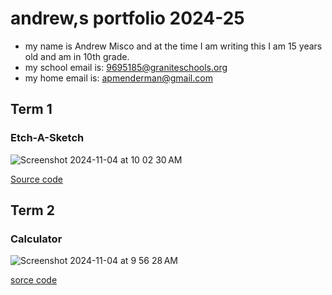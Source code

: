 # andrew,s portfolio 2024-25
* my name is Andrew Misco and at the time I am writing this I am 15 years old and am in 10th grade.
* my school email is: 9695185@graniteschools.org
* my home email is: apmenderman@gmail.com
## Term 1 
### Etch-A-Sketch

![Screenshot 2024-11-04 at 10 02 30 AM](https://github.com/user-attachments/assets/4decbac4-634b-4758-b4eb-24fd6acbd23d)

[Source code]()

## Term 2
### Calculator

![Screenshot 2024-11-04 at 9 56 28 AM](https://github.com/user-attachments/assets/8db8bed7-8396-4dcf-b9f9-df01439ae15e)

[sorce code](https://github.com/bob101272/programing-portfolio/tree/main/src/calculator)

